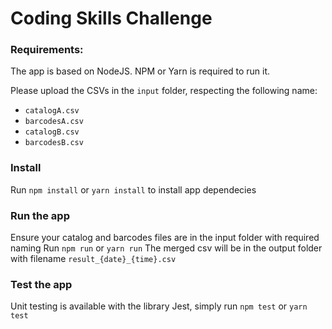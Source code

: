 # Coding Skills Challenge

### Requirements:

The app is based on NodeJS. NPM or Yarn is required to run it.

Please upload the CSVs in the `input` folder, respecting the following name:
- `catalogA.csv`
- `barcodesA.csv`
- `catalogB.csv`
- `barcodesB.csv`
### Install

Run `npm install` or `yarn install` to install app dependecies

### Run the app

Ensure your catalog and barcodes files are in the input folder with required naming
Run `npm run` or `yarn run`
The merged csv will be in the output folder with filename `result_{date}_{time}.csv`

### Test the app

Unit testing is available with the library Jest, simply run `npm test` or `yarn test`
